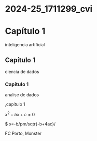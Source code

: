 # 2024-25_1711299_cvi
# Capítulo 1
inteligencia artificial 
## Capítulo 1
ciencia de dados
### Capítulo 1
analise  de dados

,capítulo 1

$x^2+bx+c=0$

$ x=-b/pm/sqtr{-b+4ac}/

FC Porto,  Monster



